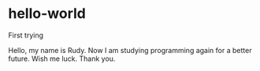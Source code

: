 # hello-world
First trying

Hello, my name is Rudy.
Now I am studying programming again for a better future.
Wish me luck.
Thank you.
